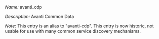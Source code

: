 _Name:_ avanti_cdp

_Description:_ Avanti Common Data

_Note:_ This entry is an alias to "avanti-cdp".
This entry is now historic, not usable for use with many
common service discovery mechanisms.

